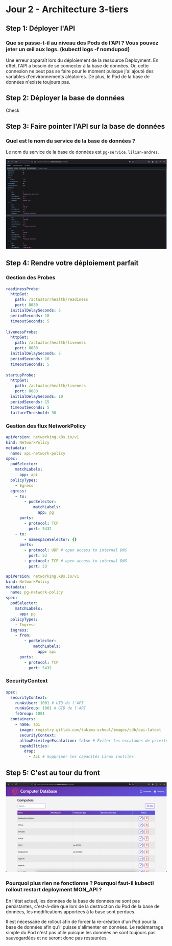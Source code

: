 # Jour 2 - Architecture 3-tiers

## Step 1: Déployer l'API

### Que se passe-t-il au niveau des Pods de l’API ? Vous pouvez jeter un œil aux logs. (kubectl logs -f nomdupod)

Une erreur apparaît lors du déploiement de la ressource Deployment. En effet, l'API a besoin de se connecter à la base de données.
Or, cette connexion ne peut pas se faire pour le moment puisque j'ai ajouté des variables d'environnements aléatoires. De plus, le Pod de la base de données n'existe toujours pas.

## Step 2: Déployer la base de données

Check

## Step 3: Faire pointer l'API sur la base de données

### Quel est le nom du service de la base de données ?

Le nom du service de la base de données est `pg-service.lilian-andres`.

![](images/step-03.png)

## Step 4: Rendre votre déploiement parfait

### Gestion des Probes

```yaml
readinessProbe:
  httpGet:
    path: /actuator/health/readiness
    port: 8080
  initialDelaySeconds: 5
  periodSeconds: 10
  timeoutSeconds: 5

livenessProbe:
  httpGet:
    path: /actuator/health/liveness
    port: 8080
  initialDelaySeconds: 5
  periodSeconds: 10
  timeoutSeconds: 5

startupProbe:
  httpGet:
    path: /actuator/health/liveness
    port: 8080
  initialDelaySeconds: 10
  periodSeconds: 15
  timeoutSeconds: 5
  failureThreshold: 30
```

### Gestion des flux NetworkPolicy

```yaml
apiVersion: networking.k8s.io/v1
kind: NetworkPolicy
metadata:
  name: api-network-policy
spec:
  podSelector:
    matchLabels:
      app: api
  policyTypes:
    - Egress
  egress:
    - to:
        - podSelector:
            matchLabels:
              app: pg
      ports:
        - protocol: TCP
          port: 5432
    - to:
        - namespaceSelector: {}
      ports:
        - protocol: UDP # open access to internal DNS
          port: 53
        - protocol: TCP # open access to internal DNS
          port: 53
```

```yaml
apiVersion: networking.k8s.io/v1
kind: NetworkPolicy
metadata:
  name: pg-network-policy
spec:
  podSelector:
    matchLabels:
      app: pg
  policyTypes:
    - Ingress
  ingress:
    - from:
        - podSelector:
            matchLabels:
              app: api
      ports:
        - protocol: TCP
          port: 5432
```

### SecurityContext

```yaml
spec:
  securityContext:
    runAsUser: 1001 # UID de l'API
    runAsGroup: 1001 # GID de l'API
    fsGroup: 1001
  containers:
    - name: api
      image: registry.gitlab.com/takima-school/images/cdb/api:latest
      securityContext:
      allowPrivilegeEscalation: false # Éviter les escalades de privilèges
      capabilities:
        drop:
          - ALL # Supprimer les capacités Linux inutiles
```

## Step 5: C'est au tour du front

![](images/step-05.png)

### Pourquoi plus rien ne fonctionne ? Pourquoi faut-il kubectl rollout restart deployment MON_API ?

En l'état actuel, les données de la base de données ne sont pas persistantes, c'est-à-dire que lors de la destruction du Pod
de la base de données, les modifications apportées à la base sont perdues.

Il est nécessaire de rollout afin de forcer la re-création d'un Pod pour la base de données afin qu'il puisse s'alimenter en données.
Le redémarrage simple du Pod n'est pas utile puisque les données ne sont toujours pas sauvegardées et ne seront donc pas restaurées.
